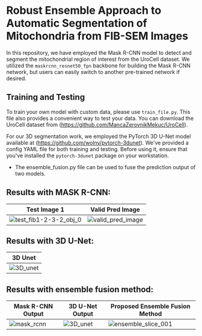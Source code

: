 # Robust Ensemble Approach to Automatic Segmentation of Mitochondria from FIB-SEM Images

In this repository, we have employed the Mask R-CNN model to detect and segment the mitochondrial region of interest from the UroCell dataset. We utilized the `maskrcnn_resnet50_fpn` backbone for building the Mask R-CNN network, but users can easily switch to another pre-trained network if desired.

## Training and Testing

To train your own model with custom data, please use `train_file.py`. This file also provides a convenient way to test your data. You can download the UroCell dataset from (https://github.com/MancaZerovnikMekuc/UroCell).

For our 3D segmentation work, we employed the PyTorch 3D U-Net model available at (https://github.com/wolny/pytorch-3dunet). We've provided a config YAML file for both training and testing. Before using it, ensure that you've installed the `pytorch-3dunet` package on your workstation.

- The ensemble_fusion.py file can be used to fuse the prediction output of two models.

## Results with MASK R-CNN:
| Test Image 1 | Valid Pred Image |
| --- | --- |
| ![test_fib1-2-3-2_obj_0](https://github.com/Yuvi-416/FIB-SEM-SEGs/assets/65744819/6e064ce0-7ef8-4fac-b9f9-9d2aa54fcb1c) | ![valid_pred_image](https://github.com/Yuvi-416/FIB-SEM-SEGs/assets/65744819/8a85daac-f902-40a9-9abf-888490f9286c) |

## Results with 3D U-Net:
| 3D Unet |
| --- |
| ![3D_unet](https://github.com/Yuvi-416/FIB-SEM-SEGs/assets/65744819/436beacf-1625-405c-a792-374b1e20db66) |

## Results with ensemble fusion method:
| Mask R-CNN Output | 3D U-Net Output | Proposed Ensemble Fusion Method |
| --- | --- | --- |
| ![mask_rcnn](https://github.com/Yuvi-416/FIB-SEM-SEGs/assets/65744819/4782ebba-082b-4df3-88c9-3be602060be8) | ![3D_unet](https://github.com/Yuvi-416/FIB-SEM-SEGs/assets/65744819/4f65ca69-750a-497e-a1cf-f06e9298a6f9) | ![ensemble_slice_001](https://github.com/Yuvi-416/FIB-SEM-SEGs/assets/65744819/8000bb14-a3b3-450c-85b8-17cecf567cb5) |

